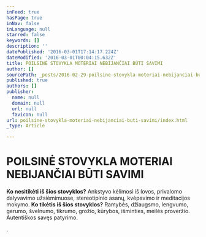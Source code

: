```yaml
---
inFeed: true
hasPage: true
inNav: false
inLanguage: null
starred: false
keywords: []
description: ''
datePublished: '2016-03-01T17:14:17.224Z'
dateModified: '2016-03-01T00:04:15.632Z'
title: POILSINĖ STOVYKLA MOTERIAI NEBIJANČIAI BŪTI SAVIMI
author: []
sourcePath: _posts/2016-02-29-poilsine-stovykla-moteriai-nebijanciai-buti-savimi.md
published: true
authors: []
publisher:
  name: null
  domain: null
  url: null
  favicon: null
url: poilsine-stovykla-moteriai-nebijanciai-buti-savimi/index.html
_type: Article

---
```

# POILSINĖ STOVYKLA MOTERIAI NEBIJANČIAI BŪTI SAVIMI

**Ko nesitikėti iš šios stovyklos?** Ankstyvo kėlimosi iš lovos, privalomo dalyvavimo užsiėmimuose, stereotipinio asanų, kvėpavimo ir meditacijos mokymo. **Ko tikėtis iš šios stovyklos?** Ramybės, džiaugsmo, lengvumo, gerumo, švelnumo, tikrumo, grožio, kūrybos, išminties, meilės proveržio. Autentiškos savęs patyrimo.

.